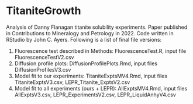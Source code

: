 # TitaniteGrowth
Analysis of Danny Flanagan titanite solubility experiments. Paper published in Contributions to Mineralogy and Petrology in 2022. Code written in RStudio by John C. Ayers. Following is a list of final file versions:
1. Fluorescence test described in Methods: FluorescenceTest.R, input file FluorescenceTestV2.csv
2. Diffusion profile plots: DiffusionProfilePlots.Rmd, input files DiffusionProfilesV3.csv
3. Model fit to our experiments: TitaniteExptsMV4.Rmd, input files TitaniteExptsV3.csv, LEPR_Titanite_ExptsV2.csv
4. Model fit to all experiments (ours + LEPR): AllExptsMV4.Rmd, input files AllExptsV3.csv, LEPR_ExperimentsV2.csv, LEPR_LiquidAnhyV4.csv
